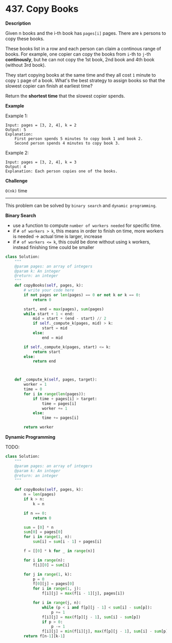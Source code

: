 # 437. Copy Books

**Description**

Given n books and the i-th book has `pages[i]` pages. There are `k` persons to copy these books.

These books list in a row and each person can claim a continous range of books. For example, one copier can copy the books from `i`-th to `j`-th **continously**, but he can not copy the 1st book, 2nd book and 4th book (without 3rd book).

They start copying books at the same time and they all cost `1` minute to copy `1` page of a book. What's the best strategy to assign books so that the slowest copier can finish at earliest time?

Return the **shortest time** that the slowest copier spends.


**Example**

Example 1:
```
Input: pages = [3, 2, 4], k = 2
Output: 5
Explanation: 
    First person spends 5 minutes to copy book 1 and book 2.
    Second person spends 4 minutes to copy book 3.
```

Example 2:

```
Input: pages = [3, 2, 4], k = 3
Output: 4
Explanation: Each person copies one of the books.
```


**Challenge**

`O(nk)` time


* * *

This problem can be solved by `binary search` and `dynamic programming`.


**Binary Search**

- use a function to compute `number of workers needed` for specific time.
- if `# of workers > k`, this means in order to finish on time, more workers is needed -> actual time is larger, increase
- if `# of workers <= k`, this could be done without using `k` workers, instead finishing time could be smaller


```python
class Solution:
    """
    @param pages: an array of integers
    @param k: An integer
    @return: an integer
    """
    def copyBooks(self, pages, k):
        # write your code here
        if not pages or len(pages) == 0 or not k or k == 0:
            return 0

        start, end = max(pages), sum(pages)
        while start + 1 < end:
            mid = start + (end - start) // 2
            if self._compute_k(pages, mid) > k:
                start = mid
            else:
                end = mid

        if self._compute_k(pages, start) <= k:
            return start
        else:
            return end



    def _compute_k(self, pages, target):
        worker = 1
        time = 0
        for i in range(len(pages)):
            if time + pages[i] > target:
                time = pages[i]
                worker += 1
            else:
                time += pages[i]

        return worker
```



**Dynamic Programming**

TODO:

```python
class Solution:
    """
    @param pages: an array of integers
    @param k: An integer
    @return: an integer
    """

    def copyBooks(self, pages, k):
        n = len(pages)
        if k > n:
            k = n

        if n == 0:
            return 0

        sum = [0] * n
        sum[0] = pages[0]
        for i in range(1, n):
            sum[i] = sum[i - 1] + pages[i]

        f = [[0] * k for _ in range(n)]

        for i in range(n):
            f[i][0] = sum[i]

        for j in range(1, k):
            p = 0
            f[0][j] = pages[0]
            for i in range(1, j):
                f[i][j] = max(f[i - 1][j], pages[i])

            for i in range(j, n):
                while (p < i and f[p][j - 1] < sum[i] - sum[p]):
                    p += 1
                f[i][j] = max(f[p][j - 1], sum[i] - sum[p])
                if p > 0:
                    p -= 1
                f[i][j] = min(f[i][j], max(f[p][j - 1], sum[i] - sum[p]))
        return f[n-1][k-1]
```
